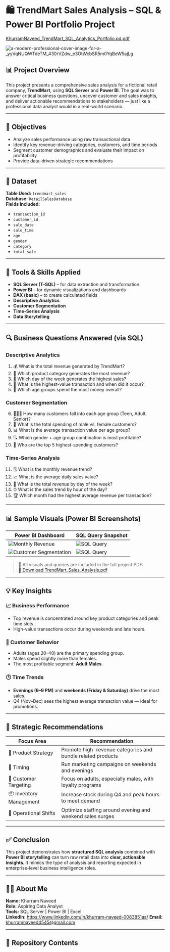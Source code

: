 # 🛍️ TrendMart Sales Analysis – SQL & Power BI Portfolio Project

[KhurramNaveed_TrendMart_SQL_Analytics_Portfolio.pd.pdf](https://github.com/user-attachments/files/21034682/KhurramNaveed_TrendMart_SQL_Analytics_Portfolio.pd.pdf)

![a-modern-professional-cover-image-for-a-_yyVqNUQWTdeTM_430rVZdw_e3OtWcbSR5m0YqBeW5ajLg](https://github.com/user-attachments/assets/e6161ac3-77db-41b1-970f-a4b411046247)


## 📊 Project Overview

This project presents a comprehensive sales analysis for a fictional retail company, **TrendMart**, using **SQL Server** and **Power BI**. The goal was to answer critical business questions, uncover customer and sales insights, and deliver actionable recommendations to stakeholders — just like a professional data analyst would in a real-world scenario.

---

## 🎯 Objectives

- Analyze sales performance using raw transactional data
- Identify key revenue-driving categories, customers, and time periods
- Segment customer demographics and evaluate their impact on profitability
- Provide data-driven strategic recommendations

---

## 🧩 Dataset

**Table Used:** `trendmart_sales`  
**Database:** `RetailSalesDatabase`  
**Fields Included:**  
- `transaction_id`  
- `customer_id`  
- `sale_date`  
- `sale_time`  
- `age`  
- `gender`  
- `category`  
- `total_sale`

---

## 🧪 Tools & Skills Applied

- **SQL Server (T-SQL)** – for data extraction and transformation
- **Power BI** – for dynamic visualizations and dashboards
- **DAX (basic)** – to create calculated fields
- **Descriptive Analytics**
- **Customer Segmentation**
- **Time-Series Analysis**
- **Data Storytelling**

---

## 🔍 Business Questions Answered (via SQL)

### Descriptive Analytics

1. 💰 What is the total revenue generated by TrendMart?  
2. 🛒 Which product category generates the most revenue?  
3. 📅 Which day of the week generates the highest sales?  
4. 💸 What is the highest-value transaction and when did it occur?  
5. 👥 Which age groups spend the most money overall?

### Customer Segmentation

6. 👶👨‍🦳 How many customers fall into each age group (Teen, Adult, Senior)?  
7. 🚻 What is the total spending of male vs. female customers?  
8. 📊 What is the average transaction value per age group?  
9. 🔍 Which gender + age group combination is most profitable?  
10. 💼 Who are the top 5 highest-spending customers?

### Time-Series Analysis

11. 🗓️ What is the monthly revenue trend?  
12. 📈 What is the average daily sales value?  
13. 📆 What is the total revenue by day of the week?  
14. ⏰ What is the sales trend by hour of the day?  
15. 🏆 Which month had the highest average revenue per transaction?

---

## 📊 Sample Visuals (Power BI Screenshots)

| Power BI Dashboard | SQL Query Snapshot |
|--------------------|---------------------|
| ![Monthly Revenue](images/monthly_revenue_chart.png) | ![SQL Query](images/sql_monthly_revenue.png) |
| ![Customer Segmentation](images/customer_segmentation_chart.png) | ![SQL Query](images/sql_customer_segment.png) |

> 📁 All visuals and queries are included in the full project PDF:  
> [🔗 Download TrendMart_Sales_Analysis.pdf](your-link-here)

---

## 💡 Key Insights

### 📈 Business Performance
- Top revenue is concentrated around key product categories and peak time slots.
- High-value transactions occur during weekends and late hours.

### 🧠 Customer Behavior
- Adults (ages 20–40) are the primary spending group.
- Males spend slightly more than females.
- The most profitable segment: **Adult Males**.

### 🕒 Time Trends
- **Evenings (6–9 PM)** and **weekends (Friday & Saturday)** drive the most sales.
- Q4 (Nov–Dec) sees the highest average transaction value — ideal for promotions.

---

## 📌 Strategic Recommendations

| Focus Area             | Recommendation                                                  |
|------------------------|------------------------------------------------------------------|
| 🎯 Product Strategy     | Promote high-revenue categories and bundle related products     |
| 📅 Timing               | Run marketing campaigns on weekends and evenings                |
| 👥 Customer Targeting   | Focus on adults, especially males, with loyalty programs        |
| 📦 Inventory Management | Increase stock during Q4 and peak hours to meet demand          |
| 🔄 Operational Shifts   | Optimize staffing around evening and weekend sales surges       |

---

## ✅ Conclusion

This project demonstrates how **structured SQL analysis** combined with **Power BI storytelling** can turn raw retail data into **clear, actionable insights**. It mimics the type of analysis and reporting expected in enterprise-level business intelligence roles.

---

## 🙋‍♂️ About Me

**Name:** Khurram Naveed  
**Role:** Aspiring Data Analyst  
**Tools:** SQL Server | Power BI | Excel  
**LinkedIn:**  https://www.linkedin.com/in/khurram-naveed-0083851aa/
**Email:** khurramnaveed4545@gmail.com

---

## 📁 Repository Contents

